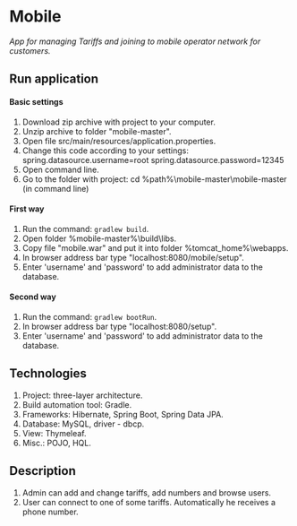 # Mobile

*App for managing Tariffs and joining to mobile operator network for customers.*

## Run application
#### Basic settings
1. Download zip archive with project to your computer.
2. Unzip archive to folder "mobile-master".
3. Open file src/main/resources/application.properties.
4. Change this code according to your settings:
        spring.datasource.username=root
        spring.datasource.password=12345
5. Open command line.
6. Go to the folder with project: cd %path%\mobile-master\mobile-master (in command line)
#### First way
1. Run the command: `gradlew build`.
2. Open folder %mobile-master%\build\libs.
3. Copy file "mobile.war" and put it into folder %tomcat_home%\webapps.
4. In browser address bar type "localhost:8080/mobile/setup".
5. Enter 'username' and 'password' to add administrator data to the database.
#### Second way
1. Run the command: `gradlew bootRun`.
2. In browser address bar type "localhost:8080/setup".
3. Enter 'username' and 'password' to add administrator data to the database.

## Technologies
1. Project: three-layer architecture.
2. Build automation tool: Gradle.
3. Frameworks: Hibernate, Spring Boot, Spring Data JPA.
4. Database: MySQL, driver - dbcp.
5. View: Thymeleaf.
6. Misc.: POJO, HQL.

## Description
1. Admin can add and change tariffs, add numbers and browse users.
2. User can connect to one of some tariffs. Automatically he receives a phone number.